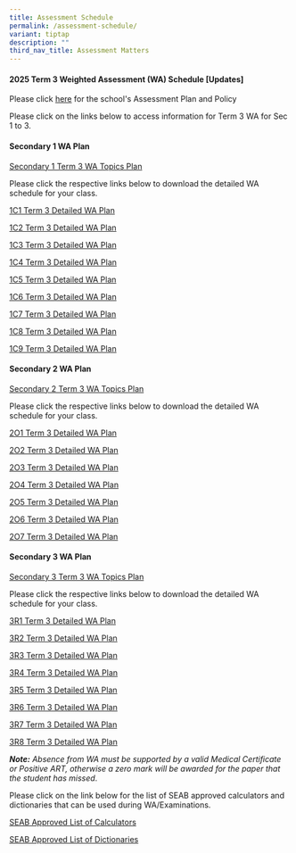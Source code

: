 ```yaml
---
title: Assessment Schedule
permalink: /assessment-schedule/
variant: tiptap
description: ""
third_nav_title: Assessment Matters
---
```

<h4>2025 Term 3 Weighted Assessment (WA) Schedule <strong>[Updates]</strong></h4>
<p>Please click <a href="https://www.bartleysec.moe.edu.sg/assessment-plan-and-policy/" rel="noopener nofollow" target="_blank">here</a> for
the school's Assessment Plan and Policy</p>
<p>Please click on the links below to access information for Term 3 WA for
Sec 1 to 3.</p>
<h4>Secondary 1 WA Plan</h4>
<p><a href="/files/S1_2025_Term_3_Weighted_Assessment__Overall_Schedule_updated.pdf" rel="noopener nofollow" target="_blank">Secondary 1 Term 3 WA Topics Plan</a>
</p>
<p>Please click the respective links below to download the detailed WA schedule
for your class.</p>
<p><a href="/files/S1_Term_3_WA_Detailed_Schedule_2025___1C1.pdf" rel="noopener nofollow" target="_blank">1C1 Term 3 Detailed WA Plan</a>
</p>
<p><a href="/files/S1_Term_3_WA_Detailed_Schedule_2025___1C2.pdf" rel="noopener nofollow" target="_blank">1C2 Term 3 Detailed WA Plan</a>
</p>
<p><a href="/files/S1_Term_3_WA_Detailed_Schedule_2025___1C3.pdf" rel="noopener nofollow" target="_blank">1C3 Term 3 Detailed WA Plan</a>
</p>
<p><a href="/files/S1_Term_3_WA_Detailed_Schedule_2025___1C4.pdf" rel="noopener nofollow" target="_blank">1C4 Term 3 Detailed WA Plan</a>
</p>
<p><a href="/files/S1_Term_3_WA_Detailed_Schedule_2025___1C5.pdf" rel="noopener nofollow" target="_blank">1C5 Term 3 Detailed WA Plan</a>
</p>
<p><a href="/files/S1_Term_3_WA_Detailed_Schedule_2025___1C6.pdf" rel="noopener nofollow" target="_blank">1C6 Term 3 Detailed WA Plan</a>
</p>
<p><a href="/files/S1_Term_3_WA_Detailed_Schedule_2025___1C7.pdf" rel="noopener nofollow" target="_blank">1C7 Term 3 Detailed WA Plan</a>
</p>
<p><a href="/files/S1_Term_3_WA_Detailed_Schedule_2025___1C8.pdf" rel="noopener nofollow" target="_blank">1C8 Term 3 Detailed WA Plan</a>
</p>
<p><a href="/files/S1_Term_3_WA_Detailed_Schedule_2025___1C9.pdf" rel="noopener nofollow" target="_blank">1C9 Term 3 Detailed WA Plan</a>
</p>
<h4>Secondary 2 WA Plan</h4>
<p><a href="/files/S2_2025_Term_3_Weighted_Assessment__Overall_Schedule_updated.pdf" rel="noopener nofollow" target="_blank">Secondary 2 Term 3 WA Topics Plan</a>
</p>
<p>Please click the respective links below to download the detailed WA schedule
for your class.</p>
<p><a href="/files/S2_Term_3_WA_Detailed_Schedule_2025___2O1.pdf" rel="noopener nofollow" target="_blank">2O1 Term 3 Detailed WA Plan</a>
</p>
<p><a href="/files/S2_Term_3_WA_Detailed_Schedule_2025___2O5.pdf" rel="noopener nofollow" target="_blank">2O2 Term 3 Detailed WA Plan</a>
</p>
<p><a href="/files/S2_Term_3_WA_Detailed_Schedule_2025___2O3.pdf" rel="noopener nofollow" target="_blank">2O3 Term 3 Detailed WA Plan</a>
</p>
<p><a href="/files/S2_Term_3_WA_Detailed_Schedule_2025___2O4.pdf" rel="noopener nofollow" target="_blank">2O4 Term 3 Detailed WA Plan</a>
</p>
<p><a href="/files/S2_Term_3_WA_Detailed_Schedule_2025___2O5.pdf" rel="noopener nofollow" target="_blank">2O5 Term 3 Detailed WA Plan</a>
</p>
<p><a href="/files/S2_Term_3_WA_Detailed_Schedule_2025___2O6.pdf" rel="noopener nofollow" target="_blank">2O6 Term 3 Detailed WA Plan</a>
</p>
<p><a href="/files/S2_Term_3_WA_Detailed_Schedule_2025___2O7.pdf" rel="noopener nofollow" target="_blank">2O7 Term 3 Detailed WA Plan</a>
</p>
<h4>Secondary 3 WA Plan</h4>
<p><a href="/files/S3_2025_Term_3_Weighted_Assessment__Overall_Schedule_updated.pdf" rel="noopener nofollow" target="_blank">Secondary 3 Term 3 WA Topics Plan</a>
</p>
<p>Please click the respective links below to download the detailed WA schedule
for your class.</p>
<p><a href="/files/S3_Term_3_WA_Detailed_Schedule_2025___3R2.pdf" rel="noopener nofollow" target="_blank">3R1 Term 3 Detailed WA Plan</a>
</p>
<p><a href="/files/S3_Term_3_WA_Detailed_Schedule_2025___3R2.pdf" rel="noopener nofollow" target="_blank">3R2 Term 3 Detailed WA Plan</a>
</p>
<p><a href="/files/S3_Term_3_WA_Detailed_Schedule_2025___3R3.pdf" rel="noopener nofollow" target="_blank">3R3 Term 3 Detailed WA Plan</a>
</p>
<p><a href="/files/S3_Term_3_WA_Detailed_Schedule_2025___3R4.pdf" rel="noopener nofollow" target="_blank">3R4 Term 3 Detailed WA Plan</a>
</p>
<p><a href="/files/S3_Term_3_WA_Detailed_Schedule_2025___3R5.pdf" rel="noopener nofollow" target="_blank">3R5 Term 3 Detailed WA Plan</a>
</p>
<p><a href="/files/S3_Term_3_WA_Detailed_Schedule_2025___3R6.pdf" rel="noopener nofollow" target="_blank">3R6 Term 3 Detailed WA Plan</a>
</p>
<p><a href="/files/S3_Term_3_WA_Detailed_Schedule_2025___3R7.pdf" rel="noopener nofollow" target="_blank">3R7 Term 3 Detailed WA Plan</a>
</p>
<p><a href="/files/S3_Term_3_WA_Detailed_Schedule_2025___3R8.pdf" rel="noopener nofollow" target="_blank">3R8 Term 3 Detailed WA Plan</a>
</p>
<p><strong><em>Note:</em></strong><em> Absence from WA must be supported by a valid Medical Certificate or Positive ART, otherwise a zero mark will be awarded for the paper that the student has missed</em>.</p>
<p>Please click on the link below for the list of SEAB approved calculators
and dictionaries that can be used during WA/Examinations.</p>
<p><a href="https://file.go.gov.sg/seab-approvedcalculators.pdf" rel="noopener nofollow" target="_blank">SEAB Approved List of Calculators</a>
</p>
<p><a href="https://file.go.gov.sg/seab-approveddictionaries.pdf" rel="noopener nofollow" target="_blank">SEAB Approved List of Dictionaries</a>
</p>
<p></p>
<p></p>
<p></p>
<p></p>